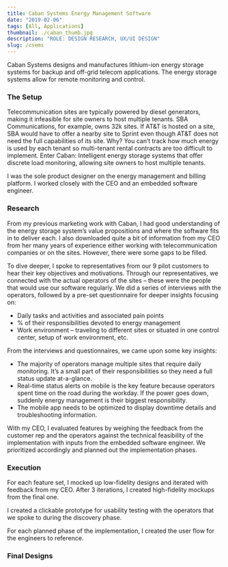 ```yaml
---
title: Caban Systems Energy Management Software
date: "2019-02-06"
tags: [All, Applications]
thumbnail: ./caban_thumb.jpg
description: "ROLE: DESIGN RESEARCH, UX/UI DESIGN"
slug: /csems
---
```


Caban Systems designs and manufactures lithium-ion energy storage systems for backup and off-grid telecom applications. The energy storage systems allow for remote monitoring and control.

### The Setup

Telecommunication sites are typically powered by diesel generators, making it infeasible for site owners to host multiple tenants. SBA Communications, for example, owns 32k sites. If AT&T is hosted on a site, SBA would have to offer a nearby site to Sprint even though AT&T does not need the full capabilities of its site. Why? You can’t track how much energy is used by each tenant so multi-tenant rental contracts are too difficult to implement. Enter Caban: Intelligent energy storage systems that offer discrete load monitoring, allowing site owners to host multiple tenants.

I was the sole product designer on the energy management and billing platform. I worked closely with the CEO and an embedded software engineer.



### Research

From my previous marketing work with Caban, I had good understanding of the energy storage system’s value propositions and where the software fits in to deliver each. I also downloaded quite a bit of information from my CEO from her many years of experience either working with telecommunication companies or on the sites. However, there were some gaps to be filled.



To dive deeper, I spoke to representatives from our 9 pilot customers to hear their key objectives and motivations. Through our representatives, we connected with the actual operators of the sites – these were the people that would use our software regularly. We did a series of interviews with the operators, followed by a pre-set questionnaire for deeper insights focusing on:

- Daily tasks and activities and associated pain points
- % of their responsibilities devoted to energy management
- Work environment – traveling to different sites or situated in one control center, setup of work environment, etc.

From the interviews and questionnaires, we came upon some key insights:

- The majority of operators manage multiple sites that require daily monitoring. It’s a small part of their responsibilities so they need a full status update at-a-glance.
- Real-time status alerts on mobile is the key feature because operators spent time on the road during the workday. If the power goes down, suddenly energy management is their biggest responsibility.
- The mobile app needs to be optimized to display downtime details and troubleshooting information.

With my CEO, I evaluated features by weighing the feedback from the customer rep and the operators against the technical feasibility of the implementation with inputs from the embedded software engineer. We prioritized accordingly and planned out the implementation phases.



### Execution

For each feature set, I mocked up low-fidelity designs and iterated with feedback from my CEO. After 3 iterations, I created high-fidelity mockups from the final one.



I created a clickable prototype for usability testing with the operators that we spoke to during the discovery phase.

For each planned phase of the implementation, I created the user flow for the engineers to reference.


### Final Designs

